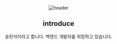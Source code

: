 <div align=center>

![header](https://capsule-render.vercel.app/api?type=waving&color=timeGradient&height=150&section=header&Align=50&descSize=15&fontSize=60)


## introduce
송민석이라고 합니다.
백엔드 개발자를 희망하고 있습니다.
